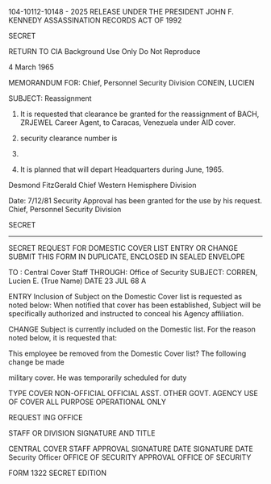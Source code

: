 104-10112-10148 - 2025 RELEASE UNDER THE PRESIDENT JOHN F. KENNEDY ASSASSINATION RECORDS ACT OF 1992

SECRET

RETURN TO CIA
Background Use Only
Do Not Reproduce

4 March 1965

MEMORANDUM FOR: Chief, Personnel Security Division
CONEIN, LUCIEN

SUBJECT:	Reassignment

1. It is requested that clearance be granted
for the reassignment of BACH, ZRJEWEL
Career Agent, to Caracas, Venezuela under AID cover.

2. security clearance number is
5025.

3. It is planned that will depart
Headquarters during June, 1965.

Desmond FitzGerald
Chief
Western Hemisphere Division

Date: 7/12/81
Security Approval has been granted for
the use by his request.
Chief, Personnel Security Division

SECRET

***

SECRET
REQUEST FOR DOMESTIC COVER LIST ENTRY OR CHANGE
SUBMIT THIS FORM IN DUPLICATE, ENCLOSED IN SEALED ENVELOPE

TO : Central Cover Staff
THROUGH: Office of Security
SUBJECT:	CORREN, Lucien E.
(True Name)
DATE 23 JUL 68 A

ENTRY Inclusion of Subject on the Domestic Cover list is requested as noted
below: When notified that cover has been established, Subject will be
specifically authorized and instructed to conceal his Agency affiliation.

CHANGE Subject is currently included on the Domestic list. For the reason
noted below, it is requested that:

This employee be removed from the Domestic Cover list?
The following change be made

military cover. He was temporarily scheduled for duty

TYPE COVER
NON-OFFICIAL OFFICIAL ASST. OTHER GOVT. AGENCY
USE OF COVER ALL PURPOSE OPERATIONAL ONLY

REQUEST ING OFFICE

STAFF OR DIVISION SIGNATURE AND TITLE

CENTRAL COVER STAFF APPROVAL
SIGNATURE
DATE
SIGNATURE
DATE
Security Officer
OFFICE OF SECURITY APPROVAL
OFFICE OF SECURITY

FORM 1322 SECRET
EDITION
